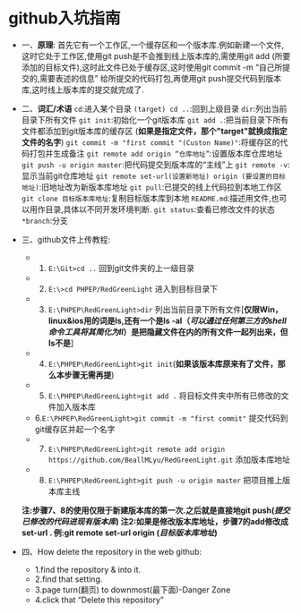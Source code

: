 # github入坑指南
* 一、**原理**:
	首先它有一个工作区,一个缓存区和一个版本库.例如新建一个文件,这时它处于工作区,使用git push是不会推到线上版本库的,需使用git add (所要添加的目标文件),这时此文件已处于缓存区,这时使用git commit -m “自己所提交的,需要表述的信息” 给所提交的代码打包,再使用git push提交代码到版本库,这时线上版本库的提交就完成了.
* 二、**词汇/术语**
    `cd`:进入某个目录
    `(target) cd ..`:回到上级目录
    `dir`:列出当前目录下所有文件
    `git init`:初始化一个git版本库
    `git add .`:把当前目录下所有文件都添加到git版本库的缓存区
    (**如果是指定文件，那个"target"就换成指定文件的名字**)
    `git commit -m "first commit "(Custon Name)"`:将缓存区的代码打包并生成备注
    `git remote add origin “仓库地址”`:设置版本库仓库地址
    `git push -u origin master`:把代码提交到版本库的“主线”上
    `git remote -v`:显示当前git仓库地址
    `git remote set-url(设置新地址) origin (要设置的目标地址)`:旧地址改为新版本库地址
    `git pull`:已提交的线上代码拉到本地工作区
    `git clone 目标版本库地址`:复制目标版本库到本地
    `README.md`:描述用文件,也可以用作目录,具体以不同开发环境判断.
    `git status`:查看已修改文件的状态
    `*branch`:分支


* 三、github文件上传教程:
    * 1. `E:\Git>cd ..` 回到git文件夹的上一级目录
    * 2. `E:\>cd PHPEP/RedGreenLight` 进入到目标目录下
    * 3. `E:\PHPEP\RedGreenLight>dir` 列出当前目录下所有文件[**仅限Win，linux&ios用的词是ls,还有一个是ls -al（*可以通过任何第三方的shell命令工具将其简化为ll*）是把隐藏文件在内的所有文件一起列出来，但ls不是**]
    * 4. `E:\PHPEP\RedGreenLight>git init`(**如果该版本库原来有了文件，那么本步骤无需再提**)
    * 5. `E:\PHPEP\RedGreenLight>git add .` 将目标文件夹中所有已修改的文件加入版本库
    * 6.`E:\PHPEP\RedGreenLight>git commit -m "first commit"` 提交代码到git缓存区并起一个名字
    * 7. `E:\PHPEP\RedGreenLight>git remote add origin https://github.com/BeallMLyu/RedGreenLight.git` 添加版本库地址
    * 8. `E:\PHPEP\RedGreenLight>git push -u origin master` 把项目推上版本库主线

    **注:步骤7、8的使用仅限于新建版本库的第一次.之后就是直接地git push(*提交已修改的代码进现有版本库*)
    注2:如果是修改版本库地址，步骤7的add修改成set-url .
    例:git remote set-url origin (*目标版本库地址*)**

* 四、How delete the repository in the web github:
    * 1.find the repository & into it.
    * 2.find that setting.
    * 3.page turn(翻页) to downmost(最下面)-Danger Zone
    * 4.click that “Delete this repository”

